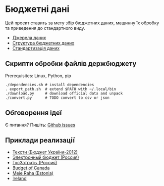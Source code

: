 Бюджетні дані
=============

Цей проект ставить за мету збір бюджетних даних, машинну їх обробку та приведення до стандартного виду.

* [Джерела даних](source-data/README.md)
* [Структура бюджетних даних](source-data/structure.md)
* [Стандартизація даних](standardization/README.md)

## Скрипти обробки файлів держбюджету

Prerequisites: Linux, Python, pip

    ./dependencies.sh # install dependencies
    . export_path.sh  # extend $PATH with ~/.local/bin
    ./download.py     # download official data and unpack
    ./convert.py      # TODO convert to csv or json

## Обговорення ідеї

Є питання? Пишіть: [Github issues](https://github.com/Maidan-hackaton/budget/issues)

## Приклади реализації

* [Тексти (Бюджет України-2012)](http://texty.org.ua/mod/datavis/apps/budget2/index.html#/~/-----------)
* [Электронный бюджет (Россия)](http://budget.gov.ru/)
* [ГосЗатраты (Россия)](http://clearspending.ru/)
* [Budget of Canada](http://www.budget.gc.ca/2014/home-accueil-eng.html)
* [Meie Raha (Estonia)](http://meieraha.eu/)
* [Ireland](http://budget.gov.ie/Budgets/2014/2014.aspx)

